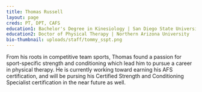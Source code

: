 ```yaml
---
title: Thomas Russell
layout: page
creds: PT, DPT, CAFS
education1: Bachelor's Degree in Kinesiology | San Diego State University
education2: Doctor of Physical Therapy | Northern Arizona University
bio-thumbnail: uploads/staff/tommy_sspt.png
---
```


From his roots in competitive team sports, Thomas found a passion for sport-specific strength and conditioning which lead him to pursue a career in physical therapy. He is currently working toward earning his AFS certification, and will be pursing his Certified Strength and Conditioning Specialist certification in the near future as well.
